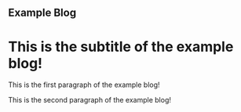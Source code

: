 ## Example Blog
<!--Authors: Gabies-->
# This is the subtitle of the example blog!
  
<p>This is the first paragraph of the example blog! </p>
<p>This is the second paragraph of the example blog! </p>
